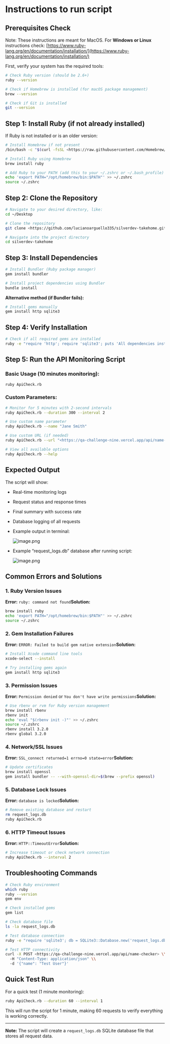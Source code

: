 # Instructions to run script

## Prerequisites Check

Note: These instructions are meant for MacOS. For **Windows or Linux** instructions check: [https://www.ruby-lang.org/en/documentation/installation/](https://www.ruby-lang.org/en/documentation/installation/)

First, verify your system has the required tools:

```bash
# Check Ruby version (should be 2.6+)
ruby --version

# Check if Homebrew is installed (for macOS package management)
brew --version

# Check if Git is installed
git --version

```

## Step 1: Install Ruby (if not already installed)

If Ruby is not installed or is an older version:

```bash
# Install Homebrew if not present
/bin/bash -c "$(curl -fsSL <https://raw.githubusercontent.com/Homebrew/install/HEAD/install.sh>)"

# Install Ruby using Homebrew
brew install ruby

# Add Ruby to your PATH (add this to your ~/.zshrc or ~/.bash_profile)
echo 'export PATH="/opt/homebrew/bin:$PATH"' >> ~/.zshrc
source ~/.zshrc

```

## Step 2: Clone the Repository

```bash
# Navigate to your desired directory, like:
cd ~/Desktop

# Clone the repository
git clone <https://github.com/lucianoarguello335/silverdev-takehome.git>

# Navigate into the project directory
cd silverdev-takehome

```

## Step 3: Install Dependencies

```bash
# Install Bundler (Ruby package manager)
gem install bundler

# Install project dependencies using Bundler
bundle install

```

**Alternative method (if Bundler fails):**

```bash
# Install gems manually
gem install http sqlite3

```

## Step 4: Verify Installation

```bash
# Check if all required gems are installed
ruby -e "require 'http'; require 'sqlite3'; puts 'All dependencies installed successfully!'"

```

## Step 5: Run the API Monitoring Script

### Basic Usage (10 minutes monitoring):

```bash
ruby ApiCheck.rb

```

### Custom Parameters:

```bash
# Monitor for 5 minutes with 2-second intervals
ruby ApiCheck.rb --duration 300 --interval 2

# Use custom name parameter
ruby ApiCheck.rb --name "Jane Smith"

# Use custom URL (if needed)
ruby ApiCheck.rb --url "<https://qa-challenge-nine.vercel.app/api/name-checker>" --name "Test User"

# View all available options
ruby ApiCheck.rb --help

```

## Expected Output

The script will show:

- Real-time monitoring logs
- Request status and response times
- Final summary with success rate
- Database logging of all requests
- Example output in terminal:
    
    ![image.png](Instructions%20to%20run%20script%2023f4a850f6f4804f85f9e0b49ca77335/image.png)
    
- Example “request_logs.db” database after running script:
    
    ![image.png](Instructions%20to%20run%20script%2023f4a850f6f4804f85f9e0b49ca77335/image%201.png)
    

## Common Errors and Solutions

### 1. Ruby Version Issues

**Error:** `ruby: command not found`**Solution:**

```bash
brew install ruby
echo 'export PATH="/opt/homebrew/bin:$PATH"' >> ~/.zshrc
source ~/.zshrc

```

### 2. Gem Installation Failures

**Error:** `ERROR: Failed to build gem native extension`**Solution:**

```bash
# Install Xcode command line tools
xcode-select --install

# Try installing gems again
gem install http sqlite3

```

### 3. Permission Issues

**Error:** `Permission denied` or `You don't have write permissions`**Solution:**

```bash
# Use rbenv or rvm for Ruby version management
brew install rbenv
rbenv init
echo 'eval "$(rbenv init -)"' >> ~/.zshrc
source ~/.zshrc
rbenv install 3.2.0
rbenv global 3.2.0

```

### 4. Network/SSL Issues

**Error:** `SSL_connect returned=1 errno=0 state=error`**Solution:**

```bash
# Update certificates
brew install openssl
gem install bundler -- --with-openssl-dir=$(brew --prefix openssl)

```

### 5. Database Lock Issues

**Error:** `database is locked`**Solution:**

```bash
# Remove existing database and restart
rm request_logs.db
ruby ApiCheck.rb

```

### 6. HTTP Timeout Issues

**Error:** `HTTP::TimeoutError`**Solution:**

```bash
# Increase timeout or check network connection
ruby ApiCheck.rb --interval 2

```

## Troubleshooting Commands

```bash
# Check Ruby environment
which ruby
ruby --version
gem env

# Check installed gems
gem list

# Check database file
ls -la request_logs.db

# Test database connection
ruby -e "require 'sqlite3'; db = SQLite3::Database.new('request_logs.db'); puts 'Database OK'"

# Test HTTP connectivity
curl -X POST <https://qa-challenge-nine.vercel.app/api/name-checker> \\
  -H "Content-Type: application/json" \\
  -d '{"name": "Test User"}'

```

## Quick Test Run

For a quick test (1 minute monitoring):

```bash
ruby ApiCheck.rb --duration 60 --interval 1

```

This will run the script for 1 minute, making 60 requests to verify everything is working correctly.

---

**Note:** The script will create a `request_logs.db` SQLite database file that stores all request data.